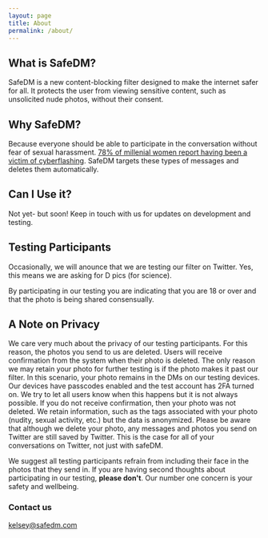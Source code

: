 ```yaml
---
layout: page
title: About
permalink: /about/
---
```

## What is SafeDM?

SafeDM is a new content-blocking filter designed to make the internet safer for all. It protects the user from viewing sensitive content, such as unsolicited nude photos, without their consent.

## Why SafeDM?

Because everyone should be able to participate in the conversation without fear of sexual harassment. [78% of millenial women report having been a victim of cyberflashing](https://today.yougov.com/topics/lifestyle/articles-reports/2017/10/09/53-millennial-women-have-received-dick-pic). SafeDM targets these types of messages and deletes them automatically.

## Can I Use it?

Not yet- but soon! Keep in touch with us for updates on development and testing.

## Testing Participants

Occasionally, we will anounce that we are testing our filter on Twitter. Yes, this means we are asking for D pics (for science).

By participating in our testing you are indicating that you are 18 or over and that the photo is being shared consensually.

## A Note on Privacy


We care very much about the privacy of our testing participants. For this reason, the photos you send to us are deleted. Users will receive confirmation from the system when their photo is deleted. The only reason we may retain your photo for further testing is if the photo makes it past our filter. In this scenario, your photo remains in the DMs on our testing devices. Our devices have passcodes enabled and the test account has 2FA turned on. We try to let all users know when this happens but it is not always possible. If you do not receive confirmation, then your photo was not deleted. We retain information, such as the tags associated with your photo (nudity, sexual activity, etc.) but the data is anonymized. Please be aware that although we delete your photo, any messages and photos you send on Twitter are still saved by Twitter. This is the case for all of your conversations on Twitter, not just with safeDM.

We suggest all testing participants refrain from including their face in the photos that they send in. If you are having second thoughts about participating in our testing, <b>please don't</b>. Our number one concern is your safety and wellbeing.

### Contact us

[kelsey@safedm.com](mailto:kelsey@safedm.com)